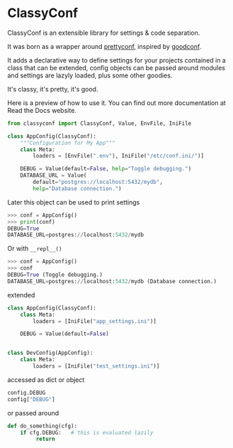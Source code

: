 # ClassyConf

ClassyConf is an extensible library for settings & code separation.

It was born as a wrapper around
[prettyconf](https://github.com/osantana/prettyconf), inspired by
[goodconf](https://github.com/lincolnloop/goodconf).

It adds a declarative way to define settings for your projects contained in a
class that can be extended, config objects can be passed around modules and
settings are lazyly loaded, plus some other goodies.

It's classy, it's pretty, it's good.

Here is a preview of how to use it. You can find out more documentation at
Read the Docs website.

```python
from classyconf import ClassyConf, Value, EnvFile, IniFile

class AppConfig(ClassyConf):
    """Configuration for My App"""
    class Meta:
        loaders = [EnvFile(".env"), IniFile("/etc/conf.ini/")]

    DEBUG = Value(default=False, help="Toggle debugging.")
    DATABASE_URL = Value(
        default="postgres://localhost:5432/mydb",
        help="Database connection.")
```
Later this object can be used to print settings

```python
>>> conf = AppConfig()
>>> print(conf)
DEBUG=True
DATABASE_URL=postgres://localhost:5432/mydb
```

Or with `__repl__()`

```python
>>> conf = AppConfig()
>>> conf
DEBUG=True (Toggle debugging.)
DATABASE_URL=postgres://localhost:5432/mydb (Database connection.)
```

extended

```python
class AppConfig(ClassyConf):
    class Meta:
        loaders = [IniFile("app_settings.ini")]

    DEBUG = Value(default=False)


class DevConfig(AppConfig):
    class Meta:
        loaders = [IniFile("test_settings.ini")]
```

accessed as dict or object

```python
config.DEBUG
config["DEBUG"]
```

or passed around

```python
def do_something(cfg):
    if cfg.DEBUG:   # this is evaluated lazily
         return
```
